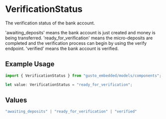 # VerificationStatus

The verification status of the bank account.

'awaiting_deposits' means the bank account is just created and money is being transferred.
'ready_for_verification' means the micro-deposits are completed and the verification process can begin by using the verify endpoint.
'verified' means the bank account is verified.

## Example Usage

```typescript
import { VerificationStatus } from "gusto_embedded/models/components";

let value: VerificationStatus = "ready_for_verification";
```

## Values

```typescript
"awaiting_deposits" | "ready_for_verification" | "verified"
```